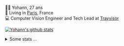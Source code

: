 <p>
  👨🏻 <bold>Yohann</bold>, 27 ans<br/>
  💼 Living in <a href="https://www.google.com/maps?q=paris">Paris</a>, France<br/>
  💻 Computer Vision Engineer and Tech Lead at <a href="https://trayvisor.com/">Trayvisor</a><br/>
</p>

<a href="https://github.com/anuraghazra/github-readme-stats"><img align="center" src="https://github-readme-stats-go94hl40s-yohann84l.vercel.app//api?username=yohann84L&show_icons=true&include_all_commits=true" alt="Yohann's github stats" /> </a>


<details>
  <summary>Some stats ...</summary><br/>
  

<!--START_SECTION:waka-->
![Code Time](http://img.shields.io/badge/Code%20Time-97%20hrs%2037%20mins-blue)

![Profile Views](http://img.shields.io/badge/Profile%20Views-0-blue)

**🐱 My GitHub Data** 

> 🏆 1,102 Contributions in the Year 2022
 > 
> 📦 440.5 kB Used in GitHub's Storage 
 > 
> 🚫 Not Opted to Hire
 > 
> 📜 23 Public Repositories 
 > 
> 🔑 21 Private Repositories  
 > 
**I'm an Early 🐤** 

```text
🌞 Morning    318 commits    ████████░░░░░░░░░░░░░░░░░   31.93% 
🌆 Daytime    567 commits    ██████████████░░░░░░░░░░░   56.93% 
🌃 Evening    110 commits    ██░░░░░░░░░░░░░░░░░░░░░░░   11.04% 
🌙 Night      1 commits      ░░░░░░░░░░░░░░░░░░░░░░░░░   0.1%

```
📅 **I'm Most Productive on Thursday** 

```text
Monday       194 commits    ████░░░░░░░░░░░░░░░░░░░░░   19.48% 
Tuesday      178 commits    ████░░░░░░░░░░░░░░░░░░░░░   17.87% 
Wednesday    174 commits    ████░░░░░░░░░░░░░░░░░░░░░   17.47% 
Thursday     217 commits    █████░░░░░░░░░░░░░░░░░░░░   21.79% 
Friday       210 commits    █████░░░░░░░░░░░░░░░░░░░░   21.08% 
Saturday     14 commits     ░░░░░░░░░░░░░░░░░░░░░░░░░   1.41% 
Sunday       9 commits      ░░░░░░░░░░░░░░░░░░░░░░░░░   0.9%

```


📊 **This Week I Spent My Time On** 

```text
⌚︎ Time Zone: Europe/Paris

💬 Programming Languages: 
Python                   6 hrs 27 mins       ████████████░░░░░░░░░░░░░   49.52% 
JavaScript               5 hrs 22 mins       ██████████░░░░░░░░░░░░░░░   41.16% 
YAML                     35 mins             █░░░░░░░░░░░░░░░░░░░░░░░░   4.49% 
HTTP Request             21 mins             ░░░░░░░░░░░░░░░░░░░░░░░░░   2.8% 
SQL                      15 mins             ░░░░░░░░░░░░░░░░░░░░░░░░░   1.95%

🔥 Editors: 
PyCharm                  7 hrs 40 mins       ██████████████░░░░░░░░░░░   58.77% 
WebStorm                 5 hrs 22 mins       ██████████░░░░░░░░░░░░░░░   41.23%

💻 Operating System: 
Mac                      13 hrs 2 mins       █████████████████████████   100.0%

```

**I Mostly Code in Python** 

```text
Python                   18 repos            ██████████████░░░░░░░░░░░   56.25% 
Java                     6 repos             ████░░░░░░░░░░░░░░░░░░░░░   18.75% 
JavaScript               2 repos             █░░░░░░░░░░░░░░░░░░░░░░░░   6.25% 
R                        2 repos             █░░░░░░░░░░░░░░░░░░░░░░░░   6.25% 
HTML                     1 repo              ░░░░░░░░░░░░░░░░░░░░░░░░░   3.12%

```



 Last Updated on 21/09/2022 02:47:47 UTC
<!--END_SECTION:waka-->
